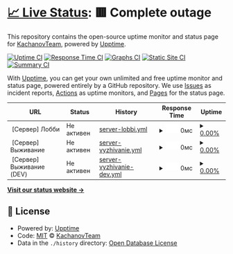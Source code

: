 # [📈 Live Status](https://status.kachanovcraft.com): <!--live status--> **🟥 Complete outage**

This repository contains the open-source uptime monitor and status page for [KachanovTeam](https://kachanovcraft.com), powered by [Upptime](https://github.com/upptime/upptime).

[![Uptime CI](https://github.com/KachanovTeam/status/workflows/Uptime%20CI/badge.svg)](https://github.com/KachanovTeam/status/actions?query=workflow%3A%22Uptime+CI%22)
[![Response Time CI](https://github.com/KachanovTeam/status/workflows/Response%20Time%20CI/badge.svg)](https://github.com/KachanovTeam/status/actions?query=workflow%3A%22Response+Time+CI%22)
[![Graphs CI](https://github.com/KachanovTeam/status/workflows/Graphs%20CI/badge.svg)](https://github.com/KachanovTeam/status/actions?query=workflow%3A%22Graphs+CI%22)
[![Static Site CI](https://github.com/KachanovTeam/status/workflows/Static%20Site%20CI/badge.svg)](https://github.com/KachanovTeam/status/actions?query=workflow%3A%22Static+Site+CI%22)
[![Summary CI](https://github.com/KachanovTeam/status/workflows/Summary%20CI/badge.svg)](https://github.com/KachanovTeam/status/actions?query=workflow%3A%22Summary+CI%22)

With [Upptime](https://upptime.js.org), you can get your own unlimited and free uptime monitor and status page, powered entirely by a GitHub repository. We use [Issues](https://github.com/KachanovTeam/status/issues) as incident reports, [Actions](https://github.com/KachanovTeam/status/actions) as uptime monitors, and [Pages](https://status.kachanovcraft.com) for the status page.

<!--start: status pages-->
<!-- This summary is generated by Upptime (https://github.com/upptime/upptime) -->
<!-- Do not edit this manually, your changes will be overwritten -->
<!-- prettier-ignore -->
| URL | Status | History | Response Time | Uptime |
| --- | ------ | ------- | ------------- | ------ |
| <img alt="" src="https://favicons.githubusercontent.com/null" height="13"> [Сервер] Лобби | Не активен | [server-lobbi.yml](https://github.com/MinecraftSearching/status/commits/HEAD/history/server-lobbi.yml) | <details><summary><img alt="Response time graph" src="./graphs/server-lobbi/response-time-week.png" height="20"> 0мс</summary><br><a href="https://status.kachanovcraft.com/history/server-lobbi"><img alt="Response time 372" src="https://img.shields.io/endpoint?url=https%3A%2F%2Fraw.githubusercontent.com%2FMinecraftSearching%2Fstatus%2FHEAD%2Fapi%2Fserver-lobbi%2Fresponse-time.json"></a><br><a href="https://status.kachanovcraft.com/history/server-lobbi"><img alt="24-hour response time 0" src="https://img.shields.io/endpoint?url=https%3A%2F%2Fraw.githubusercontent.com%2FMinecraftSearching%2Fstatus%2FHEAD%2Fapi%2Fserver-lobbi%2Fresponse-time-day.json"></a><br><a href="https://status.kachanovcraft.com/history/server-lobbi"><img alt="7-day response time 0" src="https://img.shields.io/endpoint?url=https%3A%2F%2Fraw.githubusercontent.com%2FMinecraftSearching%2Fstatus%2FHEAD%2Fapi%2Fserver-lobbi%2Fresponse-time-week.json"></a><br><a href="https://status.kachanovcraft.com/history/server-lobbi"><img alt="30-day response time 0" src="https://img.shields.io/endpoint?url=https%3A%2F%2Fraw.githubusercontent.com%2FMinecraftSearching%2Fstatus%2FHEAD%2Fapi%2Fserver-lobbi%2Fresponse-time-month.json"></a><br><a href="https://status.kachanovcraft.com/history/server-lobbi"><img alt="1-year response time 372" src="https://img.shields.io/endpoint?url=https%3A%2F%2Fraw.githubusercontent.com%2FMinecraftSearching%2Fstatus%2FHEAD%2Fapi%2Fserver-lobbi%2Fresponse-time-year.json"></a></details> | <details><summary><a href="https://status.kachanovcraft.com/history/server-lobbi">0.00%</a></summary><a href="https://status.kachanovcraft.com/history/server-lobbi"><img alt="All-time uptime 74.08%" src="https://img.shields.io/endpoint?url=https%3A%2F%2Fraw.githubusercontent.com%2FMinecraftSearching%2Fstatus%2FHEAD%2Fapi%2Fserver-lobbi%2Fuptime.json"></a><br><a href="https://status.kachanovcraft.com/history/server-lobbi"><img alt="24-hour uptime 0.00%" src="https://img.shields.io/endpoint?url=https%3A%2F%2Fraw.githubusercontent.com%2FMinecraftSearching%2Fstatus%2FHEAD%2Fapi%2Fserver-lobbi%2Fuptime-day.json"></a><br><a href="https://status.kachanovcraft.com/history/server-lobbi"><img alt="7-day uptime 0.00%" src="https://img.shields.io/endpoint?url=https%3A%2F%2Fraw.githubusercontent.com%2FMinecraftSearching%2Fstatus%2FHEAD%2Fapi%2Fserver-lobbi%2Fuptime-week.json"></a><br><a href="https://status.kachanovcraft.com/history/server-lobbi"><img alt="30-day uptime 0.00%" src="https://img.shields.io/endpoint?url=https%3A%2F%2Fraw.githubusercontent.com%2FMinecraftSearching%2Fstatus%2FHEAD%2Fapi%2Fserver-lobbi%2Fuptime-month.json"></a><br><a href="https://status.kachanovcraft.com/history/server-lobbi"><img alt="1-year uptime 74.08%" src="https://img.shields.io/endpoint?url=https%3A%2F%2Fraw.githubusercontent.com%2FMinecraftSearching%2Fstatus%2FHEAD%2Fapi%2Fserver-lobbi%2Fuptime-year.json"></a></details>
| <img alt="" src="https://favicons.githubusercontent.com/null" height="13"> [Сервер] Выживание | Не активен | [server-vyzhivanie.yml](https://github.com/MinecraftSearching/status/commits/HEAD/history/server-vyzhivanie.yml) | <details><summary><img alt="Response time graph" src="./graphs/server-vyzhivanie/response-time-week.png" height="20"> 0мс</summary><br><a href="https://status.kachanovcraft.com/history/server-vyzhivanie"><img alt="Response time 165" src="https://img.shields.io/endpoint?url=https%3A%2F%2Fraw.githubusercontent.com%2FMinecraftSearching%2Fstatus%2FHEAD%2Fapi%2Fserver-vyzhivanie%2Fresponse-time.json"></a><br><a href="https://status.kachanovcraft.com/history/server-vyzhivanie"><img alt="24-hour response time 0" src="https://img.shields.io/endpoint?url=https%3A%2F%2Fraw.githubusercontent.com%2FMinecraftSearching%2Fstatus%2FHEAD%2Fapi%2Fserver-vyzhivanie%2Fresponse-time-day.json"></a><br><a href="https://status.kachanovcraft.com/history/server-vyzhivanie"><img alt="7-day response time 0" src="https://img.shields.io/endpoint?url=https%3A%2F%2Fraw.githubusercontent.com%2FMinecraftSearching%2Fstatus%2FHEAD%2Fapi%2Fserver-vyzhivanie%2Fresponse-time-week.json"></a><br><a href="https://status.kachanovcraft.com/history/server-vyzhivanie"><img alt="30-day response time 0" src="https://img.shields.io/endpoint?url=https%3A%2F%2Fraw.githubusercontent.com%2FMinecraftSearching%2Fstatus%2FHEAD%2Fapi%2Fserver-vyzhivanie%2Fresponse-time-month.json"></a><br><a href="https://status.kachanovcraft.com/history/server-vyzhivanie"><img alt="1-year response time 165" src="https://img.shields.io/endpoint?url=https%3A%2F%2Fraw.githubusercontent.com%2FMinecraftSearching%2Fstatus%2FHEAD%2Fapi%2Fserver-vyzhivanie%2Fresponse-time-year.json"></a></details> | <details><summary><a href="https://status.kachanovcraft.com/history/server-vyzhivanie">0.00%</a></summary><a href="https://status.kachanovcraft.com/history/server-vyzhivanie"><img alt="All-time uptime 74.08%" src="https://img.shields.io/endpoint?url=https%3A%2F%2Fraw.githubusercontent.com%2FMinecraftSearching%2Fstatus%2FHEAD%2Fapi%2Fserver-vyzhivanie%2Fuptime.json"></a><br><a href="https://status.kachanovcraft.com/history/server-vyzhivanie"><img alt="24-hour uptime 0.00%" src="https://img.shields.io/endpoint?url=https%3A%2F%2Fraw.githubusercontent.com%2FMinecraftSearching%2Fstatus%2FHEAD%2Fapi%2Fserver-vyzhivanie%2Fuptime-day.json"></a><br><a href="https://status.kachanovcraft.com/history/server-vyzhivanie"><img alt="7-day uptime 0.00%" src="https://img.shields.io/endpoint?url=https%3A%2F%2Fraw.githubusercontent.com%2FMinecraftSearching%2Fstatus%2FHEAD%2Fapi%2Fserver-vyzhivanie%2Fuptime-week.json"></a><br><a href="https://status.kachanovcraft.com/history/server-vyzhivanie"><img alt="30-day uptime 0.00%" src="https://img.shields.io/endpoint?url=https%3A%2F%2Fraw.githubusercontent.com%2FMinecraftSearching%2Fstatus%2FHEAD%2Fapi%2Fserver-vyzhivanie%2Fuptime-month.json"></a><br><a href="https://status.kachanovcraft.com/history/server-vyzhivanie"><img alt="1-year uptime 74.08%" src="https://img.shields.io/endpoint?url=https%3A%2F%2Fraw.githubusercontent.com%2FMinecraftSearching%2Fstatus%2FHEAD%2Fapi%2Fserver-vyzhivanie%2Fuptime-year.json"></a></details>
| <img alt="" src="https://favicons.githubusercontent.com/null" height="13"> [Сервер] Выживание (DEV) | Не активен | [server-vyzhivanie-dev.yml](https://github.com/MinecraftSearching/status/commits/HEAD/history/server-vyzhivanie-dev.yml) | <details><summary><img alt="Response time graph" src="./graphs/server-vyzhivanie-dev/response-time-week.png" height="20"> 0мс</summary><br><a href="https://status.kachanovcraft.com/history/server-vyzhivanie-dev"><img alt="Response time 251" src="https://img.shields.io/endpoint?url=https%3A%2F%2Fraw.githubusercontent.com%2FMinecraftSearching%2Fstatus%2FHEAD%2Fapi%2Fserver-vyzhivanie-dev%2Fresponse-time.json"></a><br><a href="https://status.kachanovcraft.com/history/server-vyzhivanie-dev"><img alt="24-hour response time 0" src="https://img.shields.io/endpoint?url=https%3A%2F%2Fraw.githubusercontent.com%2FMinecraftSearching%2Fstatus%2FHEAD%2Fapi%2Fserver-vyzhivanie-dev%2Fresponse-time-day.json"></a><br><a href="https://status.kachanovcraft.com/history/server-vyzhivanie-dev"><img alt="7-day response time 0" src="https://img.shields.io/endpoint?url=https%3A%2F%2Fraw.githubusercontent.com%2FMinecraftSearching%2Fstatus%2FHEAD%2Fapi%2Fserver-vyzhivanie-dev%2Fresponse-time-week.json"></a><br><a href="https://status.kachanovcraft.com/history/server-vyzhivanie-dev"><img alt="30-day response time 0" src="https://img.shields.io/endpoint?url=https%3A%2F%2Fraw.githubusercontent.com%2FMinecraftSearching%2Fstatus%2FHEAD%2Fapi%2Fserver-vyzhivanie-dev%2Fresponse-time-month.json"></a><br><a href="https://status.kachanovcraft.com/history/server-vyzhivanie-dev"><img alt="1-year response time 251" src="https://img.shields.io/endpoint?url=https%3A%2F%2Fraw.githubusercontent.com%2FMinecraftSearching%2Fstatus%2FHEAD%2Fapi%2Fserver-vyzhivanie-dev%2Fresponse-time-year.json"></a></details> | <details><summary><a href="https://status.kachanovcraft.com/history/server-vyzhivanie-dev">0.00%</a></summary><a href="https://status.kachanovcraft.com/history/server-vyzhivanie-dev"><img alt="All-time uptime 74.06%" src="https://img.shields.io/endpoint?url=https%3A%2F%2Fraw.githubusercontent.com%2FMinecraftSearching%2Fstatus%2FHEAD%2Fapi%2Fserver-vyzhivanie-dev%2Fuptime.json"></a><br><a href="https://status.kachanovcraft.com/history/server-vyzhivanie-dev"><img alt="24-hour uptime 0.00%" src="https://img.shields.io/endpoint?url=https%3A%2F%2Fraw.githubusercontent.com%2FMinecraftSearching%2Fstatus%2FHEAD%2Fapi%2Fserver-vyzhivanie-dev%2Fuptime-day.json"></a><br><a href="https://status.kachanovcraft.com/history/server-vyzhivanie-dev"><img alt="7-day uptime 0.00%" src="https://img.shields.io/endpoint?url=https%3A%2F%2Fraw.githubusercontent.com%2FMinecraftSearching%2Fstatus%2FHEAD%2Fapi%2Fserver-vyzhivanie-dev%2Fuptime-week.json"></a><br><a href="https://status.kachanovcraft.com/history/server-vyzhivanie-dev"><img alt="30-day uptime 0.00%" src="https://img.shields.io/endpoint?url=https%3A%2F%2Fraw.githubusercontent.com%2FMinecraftSearching%2Fstatus%2FHEAD%2Fapi%2Fserver-vyzhivanie-dev%2Fuptime-month.json"></a><br><a href="https://status.kachanovcraft.com/history/server-vyzhivanie-dev"><img alt="1-year uptime 74.06%" src="https://img.shields.io/endpoint?url=https%3A%2F%2Fraw.githubusercontent.com%2FMinecraftSearching%2Fstatus%2FHEAD%2Fapi%2Fserver-vyzhivanie-dev%2Fuptime-year.json"></a></details>

<!--end: status pages-->

[**Visit our status website →**](https://status.kachanovcraft.com)

## 📄 License

- Powered by: [Upptime](https://github.com/upptime/upptime)
- Code: [MIT](./LICENSE) © [KachanovTeam](https://kachanovcraft.com)
- Data in the `./history` directory: [Open Database License](https://opendatacommons.org/licenses/odbl/1-0/)
